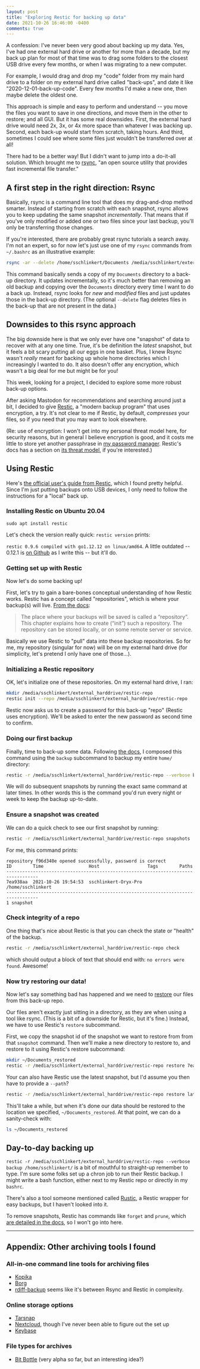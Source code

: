 ```yaml
---
layout: post
title: "Exploring Restic for backing up data"
date: 2021-10-26 16:46:00 -0400
comments: true
---
```


A confession: I've never been very good about backing up my data. Yes, I've had one external hard drive or another for more than a decade, but my back up plan for most of that time was to drag some folders to the closest USB drive every few months, or when I was migrating to a new computer.

<!-- For a few years now, I've been using a command-line tool called [rsync](https://rsync.samba.org/) to perform periodic back-ups of my most important files to various external hard drives and even some USB thumb drives. --> 

<!-- ## In the before times... -->

For example, I would drag and drop my "code" folder from my main hard drive to a folder on my external hard drive called "back-ups", and date it like "2020-12-01-back-up-code". Every few months I'd make a new one, then maybe delete the oldest one.

This approach is simple and easy to perform and understand -- you move the files you want to save in one directions, and move them in the other to restore; and all GUI. But it has some real downsides. First, the external hard drive would need 2x, 3x, or 4x more space than whatever I was backing up. Second, each back-up would start from scratch, taking hours. And third, sometimes I could see where some files just wouldn't be transferred over at all!

There had to be a better way! But I didn't want to jump into a do-it-all solution. Which brought me to [rsync](https://rsync.samba.org/), "an open source utility that provides fast incremental file transfer." 

## A first step in the right direction: Rsync

Basically, rsync is a command line tool that does my drag-and-drop method smarter. Instead of starting from scratch with each snapshot, rsync allows you to keep updating the same snapshot _incrementally_. That means that if you've only modified or added one or two files since your last backup, you'll only be transferring those changes.

If you're interested, there are probably great rsync tutorials a search away. I'm not an expert, so for now let's just use one of my `rsync` commands from `~/.bashrc` as an illustrative example:

```bash
rsync -ar --delete /home/sschlinkert/Documents /media/sschlinkert/external_harddrive/back-ups-rsync/
```

This command basically sends a copy of my `Documents` directory to a back-up directory. It updates incrementally, so it's much better than removing an old backup and copying over the `Documents` directory every time I want to do a back up. Instead, rsync looks for _new_ and _modified_ files and just updates those in the back-up directory. (The optional `--delete` flag deletes files in the back-up that are not present in the data.)

## Downsides to this rsync approach

The big downside here is that we only ever have one "snapshot" of data to recover with at any one time. True, it's be definition the _latest_ snapshot, but it feels a bit scary putting all our eggs in one basket. Plus, I knew Rsync wasn't _really_ meant for backing up whole home directories which I increasingly I wanted to do. It also doesn't offer any encryption, which wasn't a big deal for me but might be for you!

This week, looking for a project, I decided to explore some more robust back-up options. 

After asking Mastodon for recommendations and searching around just a bit, I decided to give [Restic](https://restic.net/), a "modern backup program" that uses encryption, a try. It's not clear to me if Restic, by default, _compresses_ your files, so if you need that you may want to look elsewhere.

(Re: use of encryption: I won't get into my personal threat model here, for security reasons, but in general I believe encryption is good, and it costs me little to store yet another passphrase in [my password manager](https://sts10.github.io/2017/06/27/keepassxc-setup-guide.html). Restic's docs has a section on [its threat model](https://restic.readthedocs.io/en/latest/100_references.html?highlight=threat#threat-model), if you're interested.) 

## Using Restic

Here's [the official user's guide from Restic](https://restic.readthedocs.io/en/latest/020_installation.html), which I found pretty helpful. Since I'm just putting backups onto USB devices, I only need to follow the instructions for a "local" back up.

### Installing Restic on Ubuntu 20.04

`sudo apt install restic`

Let's check the version really quick: `restic version` prints:

`restic 0.9.6 compiled with go1.12.12 on linux/amd64`. A little outdated -- 0.12.1 is [on Github](https://github.com/restic/restic/releases) as I write this -- but it'll do.

### Getting set up with Restic

Now let's do some backing up!

First, let's try to gain a bare-bones conceptual understanding of how Restic works. Restic has a concept called "repositories", which is where your backup(s) will live. [From the docs](https://restic.readthedocs.io/en/latest/030_preparing_a_new_repo.html#preparing-a-new-repository):

> The place where your backups will be saved is called a “repository”. This chapter explains how to create (“init”) such a repository. The repository can be stored locally, or on some remote server or service. 

Basically we use Restic to "pull" data into these backup repositories. So for me, my repository (singular for now) will be on my external hard drive (for simplicity, let's pretend I only have one of those...).

### Initializing a Restic repository

OK, let's initialize one of these repositories. On my external hard drive, I ran:

```bash
mkdir /media/sschlinkert/external_harddrive/restic-repo
restic init --repo /media/sschlinkert/external_harddrive/restic-repo
```

Restic now asks us to create a password for this back-up "repo" (Restic uses encryption). We'll be asked to enter the new password as second time to confirm.

### Doing our first backup

Finally, time to back-up some data. Following [the docs](https://restic.readthedocs.io/en/latest/040_backup.html), I composed this command using the `backup` subcommand to backup my entire `home/` directory:

```bash
restic -r /media/sschlinkert/external_harddrive/restic-repo --verbose backup /home/sschlinkert/
```

We will do subsequent snapshots by running the exact same command at later times. In other words this is the command you'd run every night or week to keep the backup up-to-date.

### Ensure a snapshot was created

We can do a quick check to see our first snapshot by running: 

```bash
restic -r /media/sschlinkert/external_harddrive/restic-repo snapshots
```

For me, this command prints:

```
repository f96d340e opened successfully, password is correct
ID        Time                 Host                  Tags        Paths
----------------------------------------------------------------------------------
7ea938aa  2021-10-26 19:54:53  sschlinkert-Oryx-Pro              /home/sschlinkert
----------------------------------------------------------------------------------
1 snapshot
```

### Check integrity of a repo

One thing that's nice about Restic is that you can check the state or "health" of the backup.

```bash
restic -r /media/sschlinkert/external_harddrive/restic-repo check
```

which should output a block of text that should end with: `no errors were found`. Awesome!

### Now try restoring our data!

Now let's say something bad has happened and we need to [restore](https://restic.readthedocs.io/en/latest/050_restore.html#restoring-from-a-snapshot) our files from this back-up repo. 

Our files aren't exactly just sitting in a directory, as they are when using a tool like rsync. (This is a bit of a downside for Restic, but it's fine.) Instead, we have to use Restic's `restore` subcommand.

First, we copy the snapshot id of the snapshot we want to restore from from that `snapshot` command. Then we'll make a new directory to restore to, and restore to it using Restic's restore subcommand:

```bash
mkdir ~/Documents_restored
restic -r /media/sschlinkert/external_harddrive/restic-repo restore 7ea938aa --target ~/Documents_restored
```

Your can also have Restic use the latest snapshot, but I'd assume you then have to provide a `--path`?

```bash
restic -r /media/sschlinkert/external_harddrive/restic-repo restore latest --target ~/Documents_restored --path "home/sschlinkert"
```

This'll take a while, but when it's done our data should be restored to the location we specified, `~/Documents_restored`. At that point, we can do a sanity-check with:

```bash
ls ~/Documents_restored
```

## Day-to-day backing up

`restic -r /media/sschlinkert/external_harddrive/restic-repo --verbose backup /home/sschlinkert/` is a bit of mouthful to straight-up remember to type. I'm sure some folks set up a chron job to run their Restic backup. I might write a bash function, either next to my Restic repo or directly in my `bashrc`. 

There's also a tool someone mentioned called [Rustic](https://github.com/bnavetta/rustic), a Restic wrapper for easy backups, but I haven't looked into it.

To remove snapshots, Restic has commands like `forget` and `prune`, which [are detailed in the docs](https://restic.readthedocs.io/en/latest/060_forget.html), so I won't go into here.


--- 
## Appendix: Other archiving tools I found

### All-in-one command line tools for archiving files
- [Kopika](https://kopia.io/docs/) 
- [Borg](https://www.borgbackup.org/)
- [rdiff-backup](https://rdiff-backup.net/) seems like it's between Rsync and Restic in complexity.

### Online storage options
- [Tarsnap](https://www.tarsnap.com/)
- [Nextcloud](https://nextcloud.com/), though I've never been able to figure out the set up
- [Keybase](https://keybase.io/)

### File types for archives
- [Bit Bottle](https://code.lag.net/robey/bitbottle) (very alpha so far, but an interesting idea?)

